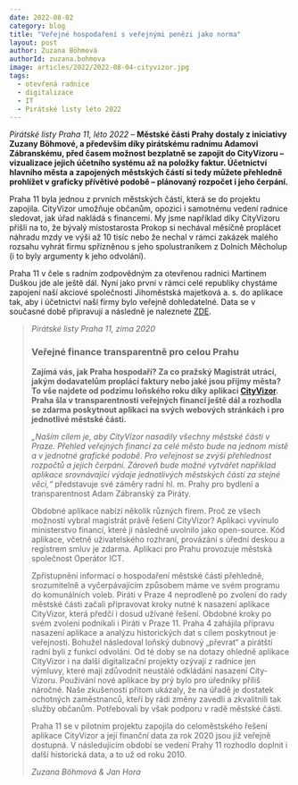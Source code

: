 ```yaml
---
date: 2022-08-02
category: blog
title: "Veřejné hospodaření s veřejnými penězi jako norma"
layout: post
author: Zuzana Böhmová
authorId: zuzana.bohmova
image: articles/2022/2022-08-04-cityvizor.jpg
tags: 
  - otevřená radnice
  - digitalizace
  - IT
  - Pirátské listy léto 2022
---
```


*Pirátské listy Praha 11, léto 2022* – **Městské části Prahy dostaly z iniciativy Zuzany Böhmové, a především díky pirátskému radnímu Adamovi Zábranskému, před časem možnost bezplatně se zapojit do CityVizoru – vizualizace jejich účetního systému až na položky faktur. Účetnictví hlavního města a zapojených městských částí si tedy můžete přehledně prohlížet v graficky přívětivé podobě – plánovaný rozpočet i jeho čerpání.**

Praha 11 byla jednou z prvních městských částí, která se do projektu zapojila. CityVizor umožňuje občanům, opozici i samotnému vedení radnice sledovat, jak úřad nakládá s financemi. My jsme například díky CityVizoru přišli na to, že bývalý místostarosta Prokop si nechával měsíčně proplácet náhradu mzdy ve výši až 10 tisíc nebo že nechal v rámci zakázek malého rozsahu vyhrát firmu spřízněnou s jeho spolustraníkem z Dolních Měcholup (i to byly argumenty k jeho odvolání).

Praha 11 v čele s radním zodpovědným za otevřenou radnici Martinem Duškou jde ale ještě dál. Nyní jako první v rámci celé republiky chystáme zapojení naší akciové společnosti Jihoměstská majetková a. s. do aplikace tak, aby i účetnictví naší firmy bylo veřejně dohledatelné. Data se v současné době připravují a následně je naleznete [ZDE](https://cityvizor.praha.eu/).

> *Pirátské listy Praha 11, zima 2020*
> 
> <h3>Veřejné finance transparentně pro celou Prahu</h3>
> 
> **Zajímá vás, jak Praha hospodaří? Za co pražský Magistrát utrácí, jakým dodavatelům proplácí faktury nebo jaké jsou příjmy města? To vše najdete od podzimu loňského roku díky aplikaci [CityVizor](cityvizor.praha.eu). Praha šla v transparentnosti veřejných financí ještě dál a rozhodla se zdarma poskytnout aplikaci na svých webových stránkách i pro jednotlivé městské části.**
> 
> *„Naším cílem je, aby CityVizor nasadily všechny městské části v Praze. Přehled veřejných financí za celé město bude na jednom místě a v jednotné grafické podobě. Pro veřejnost se zvýší přehlednost rozpočtů a jejich čerpání. Zároveň bude možné vytvářet například aplikace srovnávající výdaje jednotlivých městských částí za stejné věci,“* představuje své záměry radní hl. m. Prahy pro bydlení a transparentnost Adam Zábranský za Piráty. 
> 
> Obdobné aplikace nabízí několik různých firem. Proč ze všech možností vybral magistrát právě řešení CityVizor? Aplikaci vyvinulo ministerstvo financí, které ji následně uvolnilo jako open-source. Kód aplikace, včetně uživatelského rozhraní, provázání s úřední deskou a registrem smluv je zdarma. Aplikaci pro Prahu provozuje městská společnost Operátor ICT.
> 
> Zpřístupnění informací o hospodaření městské části přehledně, srozumitelně a vyčerpávajícím způsobem máme ve svém programu do komunálních voleb. Piráti v Praze 4 neprodleně po zvolení do rady městské části začali připravovat kroky nutné k nasazení aplikace CityVizor, která předčí i dosud užívané řešení. Obdobné kroky po svém zvolení podnikali i Piráti v Praze 11. Praha 4 zahájila přípravu nasazení aplikace a analýzu historických dat s cílem poskytnout je veřejnosti. Bohužel následoval loňský dubnový „převrat“ a pirátští radní byli z funkcí odvoláni. Od té doby se na dotazy ohledně aplikace CityVizor i na další digitalizační projekty ozývají z radnice jen výmluvy, které mají zdůvodnit neustálé odkládání nasazení City-Vizoru. Používání nové aplikace by prý bylo pro úředníky příliš náročné. Naše zkušenosti přitom ukázaly, že na úřadě je dostatek ochotných zaměstnanců, kteří by rádi změny zavedli a zkvalitnili tak služby občanům. Potřebovali by však podporu v radě městské části.
> 
> Praha 11 se v pilotním projektu zapojila do celoměstského řešení aplikace CityVizor a její finanční data za rok 2020 jsou již veřejně dostupná. V následujícím období se vedení Prahy 11 rozhodlo doplnit i další historická data, a to už od roku 2010.
> 
> *Zuzana Böhmová & Jan Hora*

